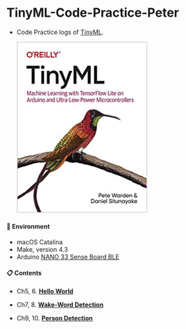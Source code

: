 # TinyML-Code-Practice-Peter

* Code Practice logs of [TinyML](https://www.oreilly.com/library/view/tinyml/9781492052036/). 

  <img src="img/cover.jpeg" width=300>



#### :herb: Environment  
* macOS Catalina 
* Make, version 4.3
* Arduino [NANO 33 Sense Board BLE](https://store.arduino.cc/usa/nano-33-ble-sense)

#### :clipboard: Contents
* Ch5, 6. **[Hello World](https://github.com/TinyML-Study/TinyML-Code-Practice-Peter/tree/master/Ch5_6_Hello_World)**

* Ch7, 8. **[Wake-Word Detection](https://github.com/TinyML-Study/TinyML-Code-Practice-Peter/tree/master/Ch7_8_Wake_Word_Detection)**

* Ch9, 10. **[Person Detection](https://github.com/TinyML-Study/TinyML-Code-Practice-Peter/tree/master/Ch9_10_Person_Detection)**
